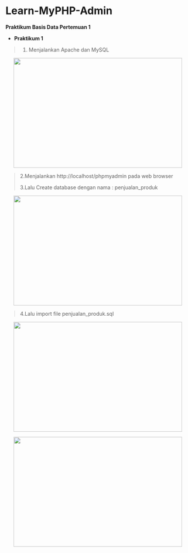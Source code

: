 # Learn-MyPHP-Admin
**Praktikum Basis Data Pertemuan 1**

- **Praktikum 1**

>1. Menjalankan Apache dan MySQL
<p align="center">
  <img width="460" height="300" src="https://i.imgur.com/5tRTW02.png">
</p>


>2.Menjalankan http://localhost/phpmyadmin pada web browser
>
>3.Lalu Create database dengan nama : penjualan_produk
<p align="center">
  <img width="460" height="300" src="https://i.imgur.com/Ma6cDuT.png">
</p>

>4.Lalu import file penjualan_produk.sql
<p align="center">
  <img width="460" height="300" src="https://i.imgur.com/nVQ4QRG.png">
</p>
<p align="center">
  <img width="460" height="300" src="https://i.imgur.com/7IkVPX4.png">
</p>

